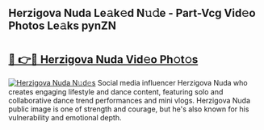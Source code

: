 ## Herzigova Nuda Le𝚊k𝚎d N𝚞𝚍e - Part-Vcg Vid𝚎o Photos Le𝚊ks pynZN

# <h2><a href="http://fbfhn4.evod.top/?m=Herzigova+Nuda">🔗 👉🔴 Herzigova Nuda Vid𝚎o Ph𝚘t𝚘s</a></h2>

[![Herzigova Nuda N𝚞d𝚎s](https://i.imgur.com/8V9OHl7.gif)](http://fbfhn4.evod.top/?m=Herzigova+Nuda)
Social media influencer Herzigova Nuda who creates engaging lifestyle and dance content, featuring solo and collaborative dance trend performances and mini vlogs. Herzigova Nuda public image is one of strength and courage, but he's also known for his vulnerability and emotional depth. 
